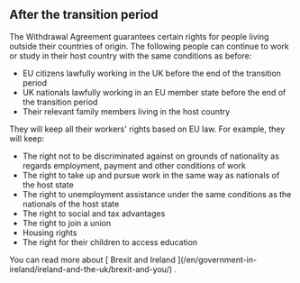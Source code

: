 ##  After the transition period

The Withdrawal Agreement guarantees certain rights for people living outside
their countries of origin. The following people can continue to work or study
in their host country with the same conditions as before:

  * EU citizens lawfully working in the UK before the end of the transition period 
  * UK nationals lawfully working in an EU member state before the end of the transition period 
  * Their relevant family members living in the host country 

They will keep all their workers' rights based on EU law. For example, they
will keep:

  * The right not to be discriminated against on grounds of nationality as regards employment, payment and other conditions of work 
  * The right to take up and pursue work in the same way as nationals of the host state 
  * The right to unemployment assistance under the same conditions as the nationals of the host state 
  * The right to social and tax advantages 
  * The right to join a union 
  * Housing rights 
  * The right for their children to access education 

You can read more about [ Brexit and Ireland ](/en/government-in-
ireland/ireland-and-the-uk/brexit-and-you/) .
